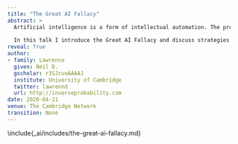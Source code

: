 ```yaml
---
title: "The Great AI Fallacy"
abstract: >
  Artificial intelligence is a form of intellectual automation. The promise of artificial intelligence is that it will be the first generation of automation that adapts to humans, rather than humans having to adapt to it. I see no evidence that this is true, but this fallacy is having very real effects on the way we think about creating and deploying artificial intelligence solutions.
  
  In this talk I introduce the Great AI Fallacy and discuss strategies for deployment that pre-emptively deal with the problems it will trigger.
reveal: True
author:
- family: Lawrence
  given: Neil D.
  gscholar: r3SJcvoAAAAJ
  institute: University of Cambridge
  twitter: lawrennd
  url: http://inverseprobability.com
date: 2020-04-21
venue: The Cambridge Network
transition: None
---
```


\include{_ai/includes/the-great-ai-fallacy.md}
